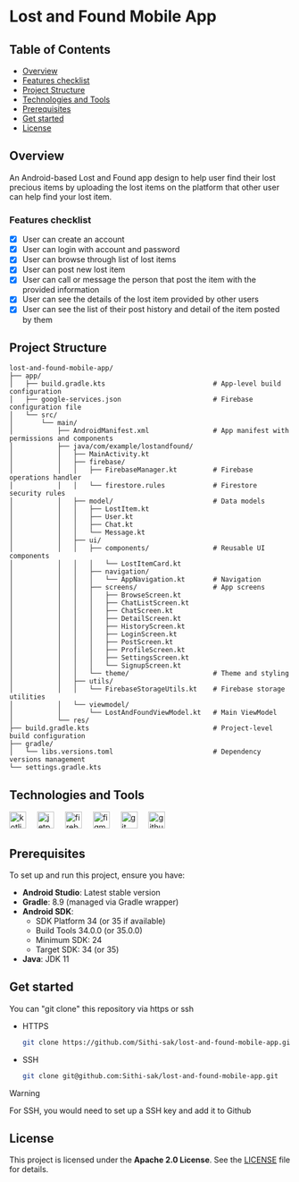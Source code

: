 # Lost and Found Mobile App

## Table of Contents
- [Overview](#overview)
- [Features checklist](#features-checklist)
- [Project Structure](#project-structure)
- [Technologies and Tools](#technologies-and-tools)
- [Prerequisites](#prerequisites)
- [Get started](#get-started)
- [License](#license)

## Overview
An Android-based Lost and Found app design to help user find their lost precious items by uploading the lost items on the platform that other user can help find your lost item.

### Features checklist
- [x] User can create an account
- [x] User can login with account and password
- [x] User can browse through list of lost items
- [x] User can post new lost item
- [x] User can call or message the person that post the item with the provided information
- [x] User can see the details of the lost item provided by other users
- [x] User can see the list of their post history and detail of the item posted by them

## Project Structure
```
lost-and-found-mobile-app/
├── app/
│   ├── build.gradle.kts                           # App-level build configuration
│   ├── google-services.json                       # Firebase configuration file
│   └── src/
│       └── main/
│           ├── AndroidManifest.xml                # App manifest with permissions and components
│           ├── java/com/example/lostandfound/   
│           │   ├── MainActivity.kt              
│           │   ├── firebase/
│           │   │   ├── FirebaseManager.kt         # Firebase operations handler
│           │   │   └── firestore.rules            # Firestore security rules
│           │   ├── model/                         # Data models
│           │   │   ├── LostItem.kt              
│           │   │   ├── User.kt                  
│           │   │   ├── Chat.kt                  
│           │   │   └── Message.kt               
│           │   ├── ui/
│           │   │   ├── components/                # Reusable UI components
│           │   │   │   └── LostItemCard.kt      
│           │   │   ├── navigation/
│           │   │   │   └── AppNavigation.kt       # Navigation
│           │   │   ├── screens/                   # App screens
│           │   │   │   ├── BrowseScreen.kt      
│           │   │   │   ├── ChatListScreen.kt
│           │   │   │   ├── ChatScreen.kt
│           │   │   │   ├── DetailScreen.kt
│           │   │   │   ├── HistoryScreen.kt
│           │   │   │   ├── LoginScreen.kt
│           │   │   │   ├── PostScreen.kt
│           │   │   │   ├── ProfileScreen.kt
│           │   │   │   ├── SettingsScreen.kt
│           │   │   │   └── SignupScreen.kt
│           │   │   └── theme/                     # Theme and styling
│           │   ├── utils/
│           │   │   └── FirebaseStorageUtils.kt    # Firebase storage utilities
│           │   └── viewmodel/
│           │       └── LostAndFoundViewModel.kt   # Main ViewModel
│           └── res/                             
├── build.gradle.kts                               # Project-level build configuration
├── gradle/
│   └── libs.versions.toml                         # Dependency versions management
└── settings.gradle.kts                          
```

## Technologies and Tools

<div align="left">
  <img src="https://cdn.jsdelivr.net/gh/devicons/devicon/icons/kotlin/kotlin-original.svg" height="30" alt="kotlin logo"  />
  <img width="12" />
  <img src="https://cdn.jsdelivr.net/gh/devicons/devicon/icons/jetpackcompose/jetpackcompose-original.svg" height="30" alt="jetpackcompose logo"  />
  <img width="12" />
  <img src="https://cdn.jsdelivr.net/gh/devicons/devicon/icons/firebase/firebase-original.svg" height="30" alt="firebase logo"  />
  <img width="12" />
  <img src="https://cdn.jsdelivr.net/gh/devicons/devicon/icons/figma/figma-original.svg" height="30" alt="figma logo"  />
  <img width="12" />
  <img src="https://cdn.jsdelivr.net/gh/devicons/devicon/icons/git/git-original.svg" height="30" alt="git logo"  />
  <img width="12" />
  <img src="https://skillicons.dev/icons?i=github" height="30" alt="github logo"  />
  <img width="12" />
</div>

## Prerequisites

To set up and run this project, ensure you have:

- **Android Studio**: Latest stable version
- **Gradle**: 8.9 (managed via Gradle wrapper)
- **Android SDK**:
    - SDK Platform 34 (or 35 if available)
    - Build Tools 34.0.0 (or 35.0.0)
    - Minimum SDK: 24
    - Target SDK: 34 (or 35)
- **Java**: JDK 11

## Get started
You can "git clone" this repository via https or ssh
* HTTPS
  ```sh
  git clone https://github.com/Sithi-sak/lost-and-found-mobile-app.git
  ```
* SSH
  ```sh
  git clone git@github.com:Sithi-sak/lost-and-found-mobile-app.git
  ```

> [!WARNING]
> For SSH, you would need to set up a SSH key and add it to Github

## License
This project is licensed under the **Apache 2.0 License**. See the [LICENSE](LICENSE) file for details.
